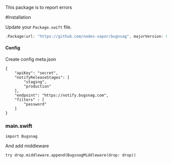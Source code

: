 This package is to report errors 

#Installation

Update your `Package.swift` file.
```swift
.Package(url: "https://github.com/nodes-vapor/bugnsag", majorVersion: 0)
```

#### Config
Create config meta.json

```
{
    "apiKey": "secret",
    "notifyReleaseStages": [
        "staging",
        "production"
    ],
    "endpoint": "https://notify.bugsnag.com",
    "filters" : [
        "password"
    ]
}

```

### main.swift
```
import Bugsnag
```

And add middleware
```
try drop.middleware.append(BugsnagMiddleware(drop: drop))
```
